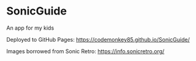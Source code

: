 # SonicGuide

An app for my kids

Deployed to GitHub Pages: https://codemonkey85.github.io/SonicGuide/

Images borrowed from Sonic Retro: https://info.sonicretro.org/

